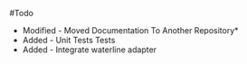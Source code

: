 #Todo
- Modified - Moved Documentation To Another Repository*
- Added - Unit Tests Tests
- Added - Integrate waterline adapter
